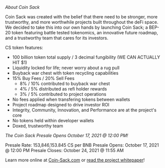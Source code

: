 *About Coin Sack*

Coin Sack was created with the belief that there need to be stronger, more trustworthy, and more worthwhile projects built throughout the deFi space. We decided to take this into our own hands by launching Coin Sack; a BEP-20 token featuring battle tested tokenomics, an innovative future roadmap, and a trustworthy team that cares for its investors.


CS token features:
- 100 billion token total supply / 3 decimal fungibility (WE CAN ACTUALLY HIT $1)
- Liquidity locked for life; never worry about a rug pull
- Buyback war chest with token recycling capabilities
- 15% Buy Fees / 20% Sell Fees
    - 8% / 10% contributed to buyback war chest
    - 4% / 5% distributed as refi holder rewards
    - 3% / 5% contributed to project operations
- No fees applied when transfering tokens between wallets
- Project roadmap designed to drive investor ROI
- Integrity, Community, Innovation, and Performance are at the project's core
- No tokens held within developer wallets
- Doxed, trustworthy team


_The Coin Sack Presale Opens October 17, 2021 @ 12:00 PM!_

Presale Rate: 153,846,153.845 CS per BNB
Presale Opens: October 17, 2021 @ 12:00 PM
Presale Closes: October 24, 2021 @ 11:55 AM


Learn more online at [Coin-Sack.com](https://coin-sack.com/) or [read the project whitepaper](https://www.coin-sack.com/whitepaper/)!